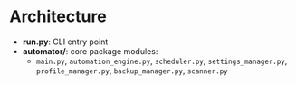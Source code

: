 ﻿# Architecture

- **run.py**: CLI entry point
- **automator/**: core package modules:
  - `main.py`, `automation_engine.py`, `scheduler.py`, `settings_manager.py`, `profile_manager.py`, `backup_manager.py`, `scanner.py`
